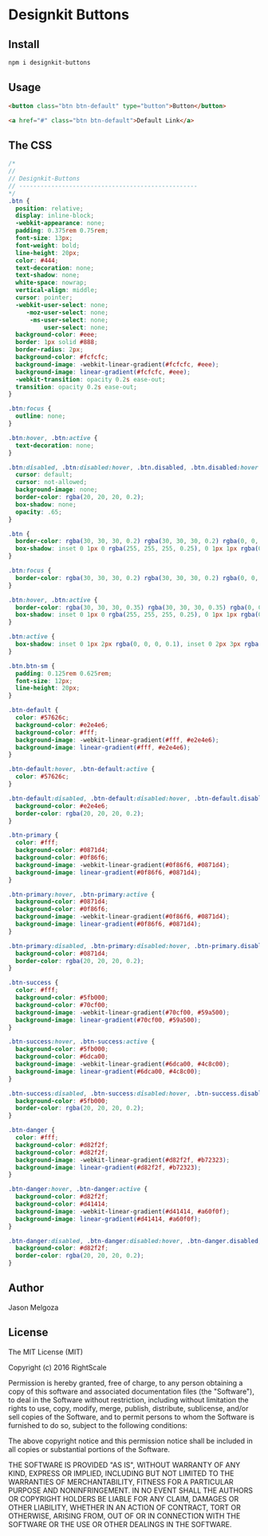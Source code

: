 # Designkit Buttons

## Install

```bash
npm i designkit-buttons
```

## Usage

```html
<button class="btn btn-default" type="button">Button</button>

<a href="#" class="btn btn-default">Default Link</a>
```

## The CSS

```css
/*
//
// Designkit-Buttons
// --------------------------------------------------
*/
.btn {
  position: relative;
  display: inline-block;
  -webkit-appearance: none;
  padding: 0.375rem 0.75rem;
  font-size: 13px;
  font-weight: bold;
  line-height: 20px;
  color: #444;
  text-decoration: none;
  text-shadow: none;
  white-space: nowrap;
  vertical-align: middle;
  cursor: pointer;
  -webkit-user-select: none;
     -moz-user-select: none;
      -ms-user-select: none;
          user-select: none;
  background-color: #eee;
  border: 1px solid #888;
  border-radius: 2px;
  background-color: #fcfcfc;
  background-image: -webkit-linear-gradient(#fcfcfc, #eee);
  background-image: linear-gradient(#fcfcfc, #eee);
  -webkit-transition: opacity 0.2s ease-out;
  transition: opacity 0.2s ease-out;
}

.btn:focus {
  outline: none;
}

.btn:hover, .btn:active {
  text-decoration: none;
}

.btn:disabled, .btn:disabled:hover, .btn.disabled, .btn.disabled:hover {
  cursor: default;
  cursor: not-allowed;
  background-image: none;
  border-color: rgba(20, 20, 20, 0.2);
  box-shadow: none;
  opacity: .65;
}

.btn {
  border-color: rgba(30, 30, 30, 0.2) rgba(30, 30, 30, 0.2) rgba(0, 0, 0, 0.25);
  box-shadow: inset 0 1px 0 rgba(255, 255, 255, 0.25), 0 1px 1px rgba(0, 0, 0, 0.15);
}

.btn:focus {
  border-color: rgba(30, 30, 30, 0.2) rgba(30, 30, 30, 0.2) rgba(0, 0, 0, 0.25);
}

.btn:hover, .btn:active {
  border-color: rgba(30, 30, 30, 0.35) rgba(30, 30, 30, 0.35) rgba(0, 0, 0, 0.4);
  box-shadow: inset 0 1px 0 rgba(255, 255, 255, 0.25), 0 1px 1px rgba(0, 0, 0, 0.15), inset 0 -20px 65px -40px rgba(0, 0, 0, 0.9);
}

.btn:active {
  box-shadow: inset 0 1px 2px rgba(0, 0, 0, 0.1), inset 0 2px 3px rgba(0, 0, 0, 0.25), 0 1px 1px rgba(0, 0, 0, 0.15), inset 0 -20px 65px -40px rgba(0, 0, 0, 0.9);
}

.btn.btn-sm {
  padding: 0.125rem 0.625rem;
  font-size: 12px;
  line-height: 20px;
}

.btn-default {
  color: #57626c;
  background-color: #e2e4e6;
  background-color: #fff;
  background-image: -webkit-linear-gradient(#fff, #e2e4e6);
  background-image: linear-gradient(#fff, #e2e4e6);
}

.btn-default:hover, .btn-default:active {
  color: #57626c;
}

.btn-default:disabled, .btn-default:disabled:hover, .btn-default.disabled, .btn-default.disabled:hover {
  background-color: #e2e4e6;
  border-color: rgba(20, 20, 20, 0.2);
}

.btn-primary {
  color: #fff;
  background-color: #0871d4;
  background-color: #0f86f6;
  background-image: -webkit-linear-gradient(#0f86f6, #0871d4);
  background-image: linear-gradient(#0f86f6, #0871d4);
}

.btn-primary:hover, .btn-primary:active {
  background-color: #0871d4;
  background-color: #0f86f6;
  background-image: -webkit-linear-gradient(#0f86f6, #0871d4);
  background-image: linear-gradient(#0f86f6, #0871d4);
}

.btn-primary:disabled, .btn-primary:disabled:hover, .btn-primary.disabled, .btn-primary.disabled:hover {
  background-color: #0871d4;
  border-color: rgba(20, 20, 20, 0.2);
}

.btn-success {
  color: #fff;
  background-color: #5fb000;
  background-color: #70cf00;
  background-image: -webkit-linear-gradient(#70cf00, #59a500);
  background-image: linear-gradient(#70cf00, #59a500);
}

.btn-success:hover, .btn-success:active {
  background-color: #5fb000;
  background-color: #6dca00;
  background-image: -webkit-linear-gradient(#6dca00, #4c8c00);
  background-image: linear-gradient(#6dca00, #4c8c00);
}

.btn-success:disabled, .btn-success:disabled:hover, .btn-success.disabled, .btn-success.disabled:hover {
  background-color: #5fb000;
  border-color: rgba(20, 20, 20, 0.2);
}

.btn-danger {
  color: #fff;
  background-color: #d82f2f;
  background-color: #d82f2f;
  background-image: -webkit-linear-gradient(#d82f2f, #b72323);
  background-image: linear-gradient(#d82f2f, #b72323);
}

.btn-danger:hover, .btn-danger:active {
  background-color: #d82f2f;
  background-color: #d41414;
  background-image: -webkit-linear-gradient(#d41414, #a60f0f);
  background-image: linear-gradient(#d41414, #a60f0f);
}

.btn-danger:disabled, .btn-danger:disabled:hover, .btn-danger.disabled, .btn-danger.disabled:hover {
  background-color: #d82f2f;
  border-color: rgba(20, 20, 20, 0.2);
}
```

## Author

Jason Melgoza

## License

The MIT License (MIT)

Copyright (c) 2016 RightScale

Permission is hereby granted, free of charge, to any person obtaining a copy
of this software and associated documentation files (the "Software"), to deal
in the Software without restriction, including without limitation the rights
to use, copy, modify, merge, publish, distribute, sublicense, and/or sell
copies of the Software, and to permit persons to whom the Software is
furnished to do so, subject to the following conditions:

The above copyright notice and this permission notice shall be included in all
copies or substantial portions of the Software.

THE SOFTWARE IS PROVIDED "AS IS", WITHOUT WARRANTY OF ANY KIND, EXPRESS OR
IMPLIED, INCLUDING BUT NOT LIMITED TO THE WARRANTIES OF MERCHANTABILITY,
FITNESS FOR A PARTICULAR PURPOSE AND NONINFRINGEMENT. IN NO EVENT SHALL THE
AUTHORS OR COPYRIGHT HOLDERS BE LIABLE FOR ANY CLAIM, DAMAGES OR OTHER
LIABILITY, WHETHER IN AN ACTION OF CONTRACT, TORT OR OTHERWISE, ARISING FROM,
OUT OF OR IN CONNECTION WITH THE SOFTWARE OR THE USE OR OTHER DEALINGS IN THE
SOFTWARE.
